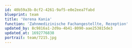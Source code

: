 ```yaml
---
id: 40b59a3b-8cf2-4261-9af5-e0e2eea7fabd
blueprint: team
title: 'Verena Kania'
function: 'Zahnmedizinische Fachangestellte, Rezeption'
updated_by: 8c9816a1-2d9a-4b41-8090-aae253815de3
updated_at: 1692776838
portrait: team/7215.jpg
---
```

